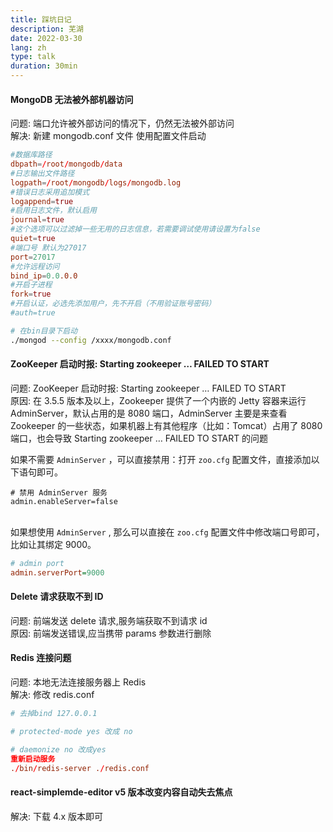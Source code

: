 ```yaml
---
title: 踩坑日记
description: 芜湖
date: 2022-03-30
lang: zh
type: talk
duration: 30min
---
```


#### MongoDB 无法被外部机器访问

问题: 端口允许被外部访问的情况下，仍然无法被外部访问</br>
解决: 新建 mongodb.conf 文件 使用配置文件启动

```conf
#数据库路径
dbpath=/root/mongodb/data
#日志输出文件路径
logpath=/root/mongodb/logs/mongodb.log
#错误日志采用追加模式
logappend=true
#启用日志文件，默认启用
journal=true
#这个选项可以过滤掉一些无用的日志信息，若需要调试使用请设置为false
quiet=true
#端口号 默认为27017
port=27017
#允许远程访问
bind_ip=0.0.0.0
#开启子进程
fork=true
#开启认证，必选先添加用户，先不开启（不用验证账号密码）
#auth=true

```

```bash
# 在bin目录下启动
./mongod --config /xxxx/mongodb.conf
```

#### ZooKeeper 启动时报: Starting zookeeper … FAILED TO START

问题: ZooKeeper 启动时报: Starting zookeeper … FAILED TO START</br>
原因: 在 3.5.5 版本及以上，Zookeeper 提供了一个内嵌的 Jetty 容器来运行 AdminServer，默认占用的是 8080 端口，AdminServer 主要是来查看 Zookeeper 的一些状态，如果机器上有其他程序（比如：Tomcat）占用了 8080 端口，也会导致 Starting zookeeper … FAILED TO START 的问题</br>

如果不需要 `AdminServer` ，可以直接禁用：打开 `zoo.cfg` 配置文件，直接添加以下语句即可。

```cig
# 禁用 AdminServer 服务
admin.enableServer=false
```

</br>如果想使用 `AdminServer` , 那么可以直接在 `zoo.cfg` 配置文件中修改端口号即可，比如让其绑定 9000。

```cfg
# admin port
admin.serverPort=9000
```

#### Delete 请求获取不到 ID

问题: 前端发送 delete 请求,服务端获取不到请求 id</br>
原因: 前端发送错误,应当携带 params 参数进行删除

#### Redis 连接问题

问题: 本地无法连接服务器上 Redis</br>
解决: 修改 redis.conf

```conf
# 去掉bind 127.0.0.1

# protected-mode yes 改成 no

# daemonize no 改成yes
重新启动服务
./bin/redis-server ./redis.conf
```

#### react-simplemde-editor v5 版本改变内容自动失去焦点

解决: 下载 4.x 版本即可
